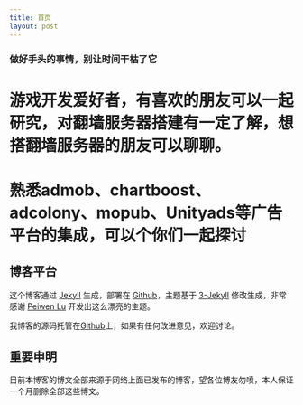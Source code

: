 ```yaml
---
title: 首页
layout: post
---
```


### 做好手头的事情，别让时间干枯了它

# 游戏开发爱好者，有喜欢的朋友可以一起研究，对翻墙服务器搭建有一定了解，想搭翻墙服务器的朋友可以聊聊。

# 熟悉admob、chartboost、adcolony、mopub、Unityads等广告平台的集成，可以个你们一起探讨


## 博客平台

这个博客通过 [Jekyll](http://jekyllrb.com/) 生成，部署在 [Github](https://pages.github.com)，主题基于 [3-Jekyll](https://github.com/P233/3-Jekyll) 修改生成，非常感谢 [Peiwen Lu](https://github.com/P233) 开发出这么漂亮的主题。

我博客的源码托管在[Github](https://github.com/850176300/850176300.github.io)上，如果有任何改进意见，欢迎讨论。

## 重要申明

目前本博客的博文全部来源于网络上面已发布的博客，望各位博友勿喷，本人保证一个月删除全部这些博文。